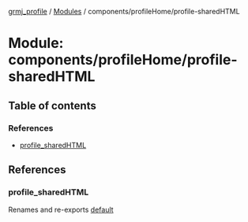 [grmj_profile](../README.md) / [Modules](../modules.md) / components/profileHome/profile-sharedHTML

# Module: components/profileHome/profile-sharedHTML

## Table of contents

### References

- [profile\_sharedHTML](components_profileHome_profile_sharedHTML-1.md#profile_sharedhtml)

## References

### profile\_sharedHTML

Renames and re-exports [default](../interfaces/interfaces_interfaces.default.md)
